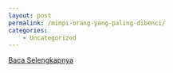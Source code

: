 ```yaml
---
layout: post
permalink: /mimpi-orang-yang-paling-dibenci/
categories:
    - Uncategorized
---
```


[Baca Selengkapnya](/06)